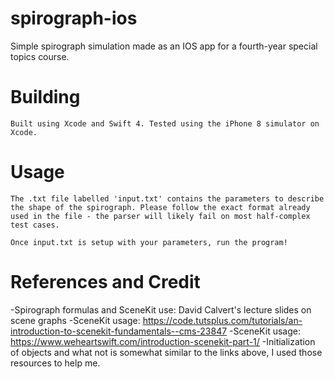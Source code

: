 # spirograph-ios
Simple spirograph simulation made as an IOS app for a fourth-year special topics course.

# Building
```
Built using Xcode and Swift 4. Tested using the iPhone 8 simulator on Xcode.
```

# Usage
```
The .txt file labelled 'input.txt' contains the parameters to describe the shape of the spirograph. Please follow the exact format already used in the file - the parser will likely fail on most half-complex test cases.

Once input.txt is setup with your parameters, run the program!
```

# References and Credit
-Spirograph formulas and SceneKit use: David Calvert's lecture slides on scene graphs
-SceneKit usage: https://code.tutsplus.com/tutorials/an-introduction-to-scenekit-fundamentals--cms-23847
-SceneKit usage: https://www.weheartswift.com/introduction-scenekit-part-1/
-Initialization of objects and what not is somewhat similar to the links above, I used those resources to help me.
